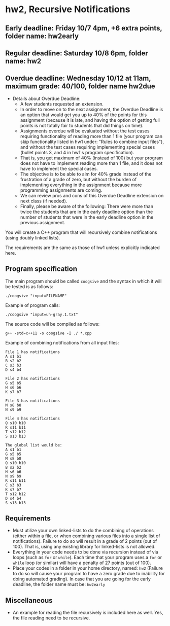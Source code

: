 # hw2, Recursive Notifications

## Early deadline: Friday 10/7 4pm, +6 extra points, folder name: hw2early

## Regular deadline: Saturday 10/8 6pm, folder name: hw2

## Overdue deadline: Wednesday 10/12 at 11am, maximum grade: 40/100, folder name hw2due

 * Details about Overdue Deadline: 
   * A few students requested an extension. 
   * In order to move on to the next assignment, the Overdue Deadline is an option that would get you up to 40% of the points for this assignment (because it is late, and having the option of getting full points is not totally fair to students that did things on time). 
   * Assignments overdue will be evaluated without the test cases requiring functionality of reading more than 1 file (your program can skip functionality listed in hw1 under: "Rules to combine input files"), and without the test cases requiring implementing special cases (bullet points 3, and 4 in hw1's program specification).  
   * That is, you get maximum of 40% (instead of 100) but your program does not have to implement reading more than 1 file, and it does not have to implement the special cases.
   * The objective is to be able to aim for 40% grade instead of the frustration of a grade of zero, but without the burden of implementing everything in the assignment because more programming assignments are coming. 
   * We can review pros and cons of this Overdue Deadline extension on next class (if needed).
   * Finally, please be aware of the following: There were more than twice the students that are in the early deadline option than the number of students that were in the early deadline option in the previous assignment.

You will create a C++ program that will recursively combine notifications (using doubly linked lists).

The requirements are the same as those of hw1 unless explicitly indicated here.

## Program specification

The main program should be called `coogsive` and the syntax in which it will be tested is as follows:

`./coogsive "input=FILENAME"`

Example of program calls:

`./coogsive "input=uh-gray.1.txt"`

The source code will be compiled as follows:

`g++ -std=c++11 -o coogsive -I ./ *.cpp`


Example of combining notifications from all input files:

    File 1 has notifications 
    A s1 b1
    B s2 b2
    C s3 b3
    D s4 b4

    File 2 has notifications 
    G s5 b5
    H s6 b6
    K s7 b7

    File 3 has notifications 
    M s8 b8
    N s9 b9

    File 4 has notifications 
    Q s10 b10
    R s11 b11
    T s12 b12
    S s13 b13

    The global list would be: 
    A s1 b1
    G s5 b5
    M s8 b8
    Q s10 b10
    B s2 b2
    H s6 b6
    N s9 b9
    R s11 b11
    C s3 b3
    K s7 b7
    T s12 b12
    D s4 b4
    S s13 b13
    
## Requirements

* Must utilize your own linked-lists to do the combining of operations (either within a file, or when combining various files into a single list of notifications). Failure to do so will result in a grade of 2 points (out of 100). That is, using any existing library for linked-lists is not allowed.
* Everything in your code needs to be done via recursion instead of via loops (such as `for` or `while`). Each time that your program uses a `for` or `while` loop (or similar) will have a penalty of 27 points (out of 100).
* Place your codes in a folder in your home directory, named: `hw2` (Failure to do so will cause your program to have a zero grade due to inability for doing automated grading). In case that you are going for the early deadline, the folder name must be: `hw2early`

## Miscellaneous

* An example for reading the file recursively is included here as well. Yes, the file reading need to be recursive.
